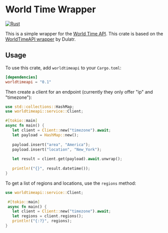 # World Time Wrapper

[![Rust](https://github.com/powpow58/worldtimeapi-rs/actions/workflows/rust.yml/badge.svg)](https://github.com/powpow58/worldtimeapi-rs/actions/workflows/rust.yml)

This is a simple wrapper for the [World Time API](https://worldtimeapi.org/api/timezone/). This crate is based on the [WorldTimeAPI wrapper](https://github.com/Dulatr/WorldTimeAPI) by Dulatr.

## Usage

To use this crate, add `worldtimeapi` to your `Cargo.toml`:

```toml
[dependencies]
worldtimeapi = "0.1"
```

Then create a client for an endpoint (currently they only offer "ip" and "timezone"):

```rust
use std::collections::HashMap;
use worldtimeapi::service::Client;

#[tokio::main]
async fn main() {
   let client = Client::new("timezone").await;
   let payload = HashMap::new();
   
   payload.insert("area", "America");
   payload.insert("location", "New_York");
   
   let result = client.get(payload).await.unwrap();
   
   println!("{}", result.datetime());
}
```

To get a list of regions and locations, use the `regions` method:

```rust
use worldtimeapi::service::Client;

 #[tokio::main]
 async fn main() {
   let client = Client::new("timezone").await;
   let regions = client.regions();
   println!("{:?}", regions);
}
```
